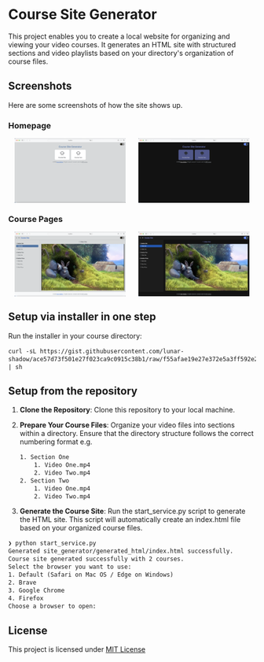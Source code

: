 # Course Site Generator
This project enables you to create a local website for organizing and viewing your video courses. It generates an HTML site with structured sections and video playlists based on your directory's organization of course files.

## Screenshots
Here are some screenshots of how the site shows up.

### Homepage 

<div style="display: flex; justify-content: space-around;">
    <img src="site_generator/assets/images/homepage_light.png" alt="homepage_light" style="max-width: 45%; height: auto;">
    <img src="site_generator/assets/images/homepage_dark.png" alt="homepage_dark" style="max-width: 45%; height: auto;">
</div>

### Course Pages

<div style="display: flex; justify-content: space-around;">
    <img src="site_generator/assets/images/course_page_light.png" alt="course_page_light" style="max-width: 45%; height: auto;">
    <img src="site_generator/assets/images/course_page_dark.png" alt="course_page_dark" style="max-width: 45%; height: auto;">
</div>

## Setup via installer in one step
Run the installer in your course directory:

```
curl -sL https://gist.githubusercontent.com/lunar-shadow/ace57d73f501e27f023ca9c0915c38b1/raw/f55afae19e27e372e5a3ff592e28209001fe6650/install.sh | sh
```

## Setup from the repository

1. **Clone the Repository**: Clone this repository to your local machine.

2. **Prepare Your Course Files**: Organize your video files into sections within a directory. Ensure that the directory structure follows the correct numbering format e.g.
    ```
    1. Section One
        1. Video One.mp4
        2. Video Two.mp4
    2. Section Two
        1. Video One.mp4
        2. Video Two.mp4
    ```

3. **Generate the Course Site**: Run the start_service.py script to generate the HTML site. This script will automatically create an index.html file based on your organized course files.

```shell
❯ python start_service.py
Generated site_generator/generated_html/index.html successfully.
Course site generated successfully with 2 courses.
Select the browser you want to use:
1. Default (Safari on Mac OS / Edge on Windows)
2. Brave
3. Google Chrome
4. Firefox
Choose a browser to open: 
```

## License

This project is licensed under [MIT License](LICENSE.txt)

